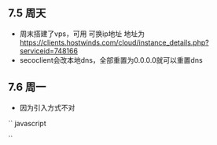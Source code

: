 ## 7.5 周天
- 周末搭建了vps，可用 可换ip地址 地址为 https://clients.hostwinds.com/cloud/instance_details.php?serviceid=748166
- secoclient会改本地dns，全部重置为0.0.0.0就可以重置dns


## 7.6 周一
- 因为引入方式不对
  
`` javascript
    
``